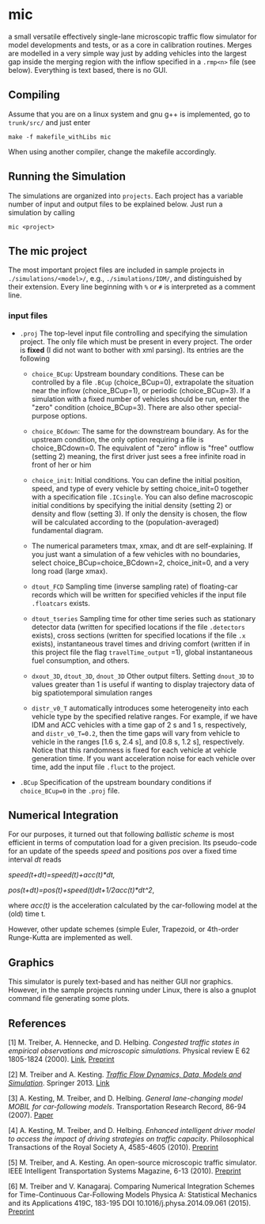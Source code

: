 # mic

a small versatile effectively single-lane microscopic traffic flow
simulator for model developments and tests, or as a core in
calibration routines. Merges are modelled in a very simple way
just by adding 
vehicles into the largest gap inside the merging region with the
inflow specified in a `.rmp<n>` file (see below). Everything is text
based, there is no GUI.

## Compiling

Assume that you are on a linux system and gnu g++ is
implemented, go to ```trunk/src/``` 
and just enter 

```
make -f makefile_withLibs mic
```
When using another compiler, change the makefile
accordingly.

## Running the Simulation

The simulations are organized into `projects`. Each project has a
variable number of input and output files to be explained below. Just
run a simulation by calling

```
mic <project>
```

## The mic project

The most important project files are included in sample projects in 
`./simulations/<model>/`, e.g., `./simulations/IDM/`, and
distinguished by their extension. Every line beginning with `%` or `#`
is interpreted as a comment line.

### input files

* `.proj`  The top-level input file controlling and specifying the
  simulation project. The only file which must be present in every
  project. The order is **fixed** (I did not want to bother with xml
  parsing). Its entries are the following 

  * `choice_BCup`: Upstream boundary conditions. These can be
    controlled by a file `.BCup` (choice_BCup=0), extrapolate the
    situation near the inflow (choice_BCup=1), or periodic
    (choice_BCup=3). If a simulation with a fixed number of vehicles
    should be run, enter the "zero" condition (choice_BCup=3). There
    are also other special-purpose options. 

  * `choice_BCdown`: The same for the downstream boundary. As for the
    upstream condition, the only
    option requiring a file is choice_BCdown=0. The equivalent of
    "zero" inflow is "free" outflow (setting 2) meaning, the first driver just
    sees a free infinite road in front of her or him

  * `choice_init`: Initial conditions. You can define the initial
    position, speed, and 
    type of every vehicle by setting choice_init=0 together with a
    specification file `.ICsingle`. You can also define macroscopic
    initial conditions by specifying the initial density (setting 2)
    or density and flow (setting 3). If only the density is chosen,
    the flow will be calculated according to the (population-averaged)
    fundamental diagram.

  * The numerical parameters tmax, xmax, and dt are
    self-explaining. If you just want a simulation of a few vehicles
    with no boundaries, select choice_BCup=choice_BCdown=2,
    choice_init=0, and a very long road (large xmax).

  * `dtout_FCD` Sampling time (inverse sampling rate) of floating-car
    records which will be written for specified vehicles if the input
    file `.floatcars` exists.

  * `dtout_tseries` Sampling time for other time series such as
    stationary detector data (written for specified locations if the
    file `.detectors` exists), cross sections (written for specified
    locations if the file `.x` exists), instantaneous travel times and
    driving comfort (written if in this project file the flag
    `travelTime_output` =1),
    global instantaneous fuel consumption, and others.

  * `dxout_3D`, `dtout_3D`, `dnout_3D` Other output filters. Setting
    `dnout_3D` to values greater than 1 is useful if wanting to
    display trajectory data of big spatiotemporal simulation ranges

  * `distr_v0_T` automatically introduces some heterogeneity into each
    vehicle type by the specified relative ranges. For example, if we
    have IDM and ACC vehicles with a time gap of 2 s and 1 s,
    respectively, and `distr_v0_T=0.2`, then the time gaps will vary
    from vehicle to vehicle in the ranges [1.6 s, 2.4 s], and [0.8 s,
    1.2 s], respectively. Notice that this randomness is fixed for
    each vehicle at vehicle generation time. If you want acceleration
    noise for each vehicle over time, add the input file `.fluct` to
    the project.

* `.BCup` Specification of the upstream boundary conditions if
  `choice_BCup=0` in the `.proj` file.


## Numerical Integration

For our purposes, it
turned out that following _ballistic scheme_ is most efficient in
terms of computation load for a given precision. Its pseudo-code for
an update of the speeds _speed_ and positions _pos_ over a fixed time interval _dt_ reads

_speed(t+dt)=speed(t)+acc(t)*dt,_

_pos(t+dt)=pos(t)+speed(t)*dt+1/2*acc(t)*dt^2_,

where _acc(t)_ is the acceleration calculated by the car-following model
at the (old) time t.

However, other update schemes (simple Euler, Trapezoid, or 4th-order
Runge-Kutta are implemented as well.

## Graphics

This simulator is purely text-based and has neither GUI nor
graphics. However, in the sample projects running under Linux, there
is also a gnuplot command file generating some plots. 
## References 

[1] M. Treiber, A. Hennecke, and D. Helbing. _Congested traffic states in empirical observations and microscopic simulations._ Physical review E 62 1805-1824 (2000). [Link](http://journals.aps.org/pre/pdf/10.1103/PhysRevE.62.1805), [Preprint](http://arxiv.org/abs/cond-mat/0002177)

[2] M. Treiber and A. Kesting. [_Traffic Flow Dynamics, Data, Models and Simulation_](http://www.traffic-flow-dynamics.org). Springer 2013. [Link](http://www.springer.com/physics/complexity/book/978-3-642-32459-8)

[3] A. Kesting, M. Treiber, and D. Helbing. _General lane-changing model MOBIL for car-following models_.   Transportation Research Record, 86-94 (2007). [Paper](http://www.akesting.de/download/MOBIL_TRR_2007.pdf)
    
[4] A. Kesting, M. Treiber, and D. Helbing. _Enhanced intelligent driver model to access the impact of driving strategies on traffic capacity_. Philosophical Transactions of the Royal Society A, 4585-4605 (2010). [Preprint](http://arxiv.org/abs/0912.3613)
    
[5] M. Treiber, and A. Kesting. An open-source microscopic traffic
simulator.     IEEE Intelligent Transportation Systems Magazine, 6-13
(2010). [Preprint](http://arxiv.org/abs/1012.4913)

[6] M. Treiber and V. Kanagaraj.
Comparing Numerical Integration Schemes for Time-Continuous Car-Following Models
Physica A: Statistical Mechanics and its Applications 419C, 183-195
DOI 10.1016/j.physa.2014.09.061 (2015).
[Preprint](http://arxiv.org/abs/1403.4881)
